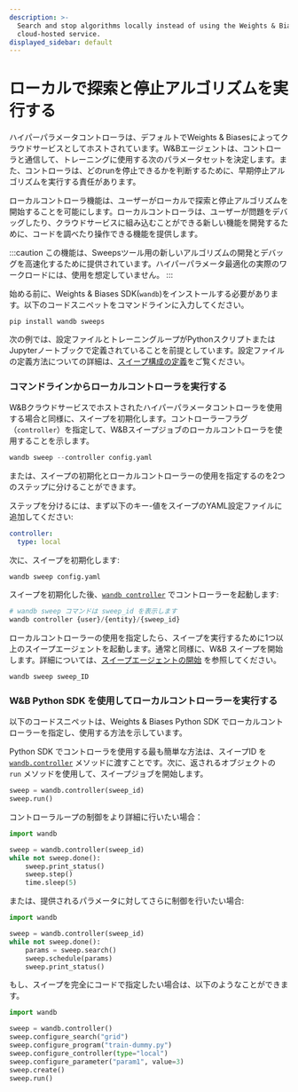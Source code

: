 ```yaml
---
description: >-
  Search and stop algorithms locally instead of using the Weights & Biases
  cloud-hosted service.
displayed_sidebar: default
---
```


# ローカルで探索と停止アルゴリズムを実行する

<head>
  <title>W&Bエージェントでローカルに探索と停止アルゴリズムを実行する</title>
</head>

ハイパーパラメータコントローラは、デフォルトでWeights & Biasesによってクラウドサービスとしてホストされています。W&Bエージェントは、コントローラと通信して、トレーニングに使用する次のパラメータセットを決定します。また、コントローラは、どのrunを停止できるかを判断するために、早期停止アルゴリズムを実行する責任があります。

ローカルコントローラ機能は、ユーザーがローカルで探索と停止アルゴリズムを開始することを可能にします。ローカルコントローラは、ユーザーが問題をデバッグしたり、クラウドサービスに組み込むことができる新しい機能を開発するために、コードを調べたり操作できる機能を提供します。

:::caution
この機能は、Sweepsツール用の新しいアルゴリズムの開発とデバッグを高速化するために提供されています。ハイパーパラメータ最適化の実際のワークロードには、使用を想定していません。
:::

始める前に、Weights & Biases SDK(`wandb`)をインストールする必要があります。以下のコードスニペットをコマンドラインに入力してください。

```
pip install wandb sweeps
```

次の例では、設定ファイルとトレーニングループがPythonスクリプトまたはJupyterノートブックで定義されていることを前提としています。設定ファイルの定義方法についての詳細は、[スイープ構成の定義](https://docs.wandb.ai/guides/sweeps/define-sweep-configuration)をご覧ください。

### コマンドラインからローカルコントローラを実行する

W&Bクラウドサービスでホストされたハイパーパラメータコントローラを使用する場合と同様に、スイープを初期化します。コントローラーフラグ（`controller`）を指定して、W&Bスイープジョブのローカルコントローラを使用することを示します。
```python
wandb sweep --controller config.yaml
```

または、スイープの初期化とローカルコントローラーの使用を指定するのを2つのステップに分けることができます。

ステップを分けるには、まず以下のキー-値をスイープのYAML設定ファイルに追加してください:

```yaml
controller:
  type: local
```

次に、スイープを初期化します:

```
wandb sweep config.yaml
```

スイープを初期化した後、[`wandb controller`](https://docs.wandb.ai/ref/python/controller) でコントローラーを起動します:

```python
# wandb sweep コマンドは sweep_id を表示します
wandb controller {user}/{entity}/{sweep_id}
```

ローカルコントローラーの使用を指定したら、スイープを実行するために1つ以上のスイープエージェントを起動します。通常と同様に、W&B スイープを開始します。詳細については、[スイープエージェントの開始](https://docs.wandb.ai/guides/sweeps/start-sweep-agents) を参照してください。

```
wandb sweep sweep_ID
```
### W&B Python SDK を使用してローカルコントローラーを実行する

以下のコードスニペットは、Weights & Biases Python SDK でローカルコントローラーを指定し、使用する方法を示しています。

Python SDK でコントローラを使用する最も簡単な方法は、スイープID を [`wandb.controller`](https://docs.wandb.ai/ref/python/controller) メソッドに渡すことです。次に、返されるオブジェクトの `run` メソッドを使用して、スイープジョブを開始します。

```python
sweep = wandb.controller(sweep_id)
sweep.run()
```

コントローラループの制御をより詳細に行いたい場合：

```python
import wandb

sweep = wandb.controller(sweep_id)
while not sweep.done():
    sweep.print_status()
    sweep.step()
    time.sleep(5)
```

または、提供されるパラメータに対してさらに制御を行いたい場合:

```python
import wandb

sweep = wandb.controller(sweep_id)
while not sweep.done():
    params = sweep.search()
    sweep.schedule(params)
    sweep.print_status()
```
もし、スイープを完全にコードで指定したい場合は、以下のようなことができます。

```python
import wandb

sweep = wandb.controller()
sweep.configure_search("grid")
sweep.configure_program("train-dummy.py")
sweep.configure_controller(type="local")
sweep.configure_parameter("param1", value=3)
sweep.create()
sweep.run()
```